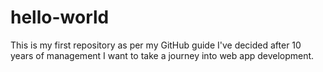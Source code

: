 # hello-world
This is my first repository as per my GitHub guide
I've decided after 10 years of management I want to take a journey into web app development.
